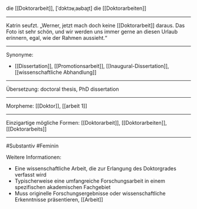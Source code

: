 die [[Doktorarbeit]], [ˈdɔktɔʁˌaʁbaɪ̯t]
die [[Doktorarbeiten]]

---

Katrin seufzt. „Werner, jetzt mach doch keine [[Doktorarbeit]] daraus. Das Foto ist sehr schön, und wir werden uns immer gerne an diesen Urlaub erinnern, egal, wie der Rahmen aussieht.“

---

Synonyme:

- [[Dissertation]], [[Promotionsarbeit]], [[Inaugural-Dissertation]], [[wissenschaftliche Abhandlung]]

---

Übersetzung: doctoral thesis, PhD dissertation

---

Morpheme:
[[Doktor]], [[arbeit 1]]

---

Einzigartige mögliche Formen: [[Doktorarbeit]], [[Doktorarbeiten]], [[Doktorarbeits]]

---

#Substantiv #Feminin

Weitere Informationen:

- Eine wissenschaftliche Arbeit, die zur Erlangung des Doktorgrades verfasst wird
- Typischerweise eine umfangreiche Forschungsarbeit in einem spezifischen akademischen Fachgebiet
- Muss originelle Forschungsergebnisse oder wissenschaftliche Erkenntnisse präsentieren, [[Arbeit]]
